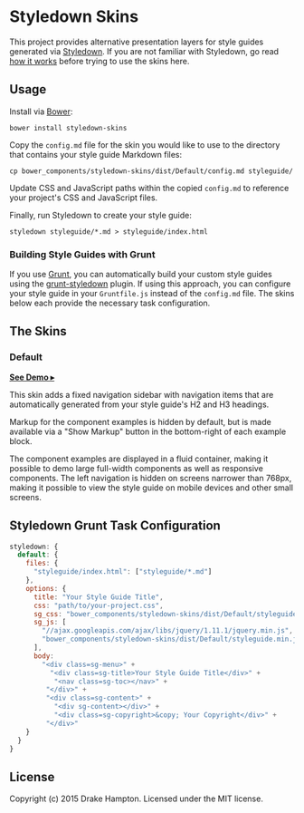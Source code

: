 # Styledown Skins

This project provides alternative presentation layers for style guides generated via [Styledown](https://github.com/styledown/styledown). If you are not familiar with Styledown, go read [how it works](https://github.com/styledown/styledown#how-it-works) before trying to use the skins here.

## Usage

Install via [Bower](http://bower.io/):

```shell
bower install styledown-skins
```

Copy the `config.md` file for the skin you would like to use to the directory that contains your style guide Markdown files:

```shell
cp bower_components/styledown-skins/dist/Default/config.md styleguide/
```

Update CSS and JavaScript paths within the copied `config.md` to reference your project's CSS and JavaScript files.

Finally, run Styledown to create your style guide:

```shell
styledown styleguide/*.md > styleguide/index.html
```

### Building Style Guides with Grunt

If you use [Grunt](http://gruntjs.com/), you can automatically build your custom style guides using the [grunt-styledown](https://github.com/drakeh/grunt-styledown) plugin. If using this approach, you can configure your style guide in your `Gruntfile.js` instead of the `config.md` file. The skins below each provide the necessary task configuration.

## The Skins

### Default

__[See Demo ▸](http://cdn.rawgit.com/drakeh/styledown-skins/master/examples/Default/index.html)__

This skin adds a fixed navigation sidebar with navigation items that are automatically generated from your style guide's H2 and H3 headings.

Markup for the component examples is hidden by default, but is made available via a "Show Markup" button in the bottom-right of each example block.

The component examples are displayed in a fluid container, making it possible to demo large full-width components as well as responsive components. The left navigation is hidden on screens narrower than 768px, making it possible to view the style guide on mobile devices and other small screens.

## Styledown Grunt Task Configuration

```javascript
styledown: {
  default: {
    files: {
      "styleguide/index.html": ["styleguide/*.md"]
    },
    options: {
      title: "Your Style Guide Title",
      css: "path/to/your-project.css",
      sg_css: "bower_components/styledown-skins/dist/Default/styleguide.min.css",
      sg_js: [
        "//ajax.googleapis.com/ajax/libs/jquery/1.11.1/jquery.min.js",
        "bower_components/styledown-skins/dist/Default/styleguide.min.js"
      ],
      body:
        "<div class=sg-menu>" +
          "<div class=sg-title>Your Style Guide Title</div>" +
           "<nav class=sg-toc></nav>" +
         "</div>" +
         "<div class=sg-content>" +
           "<div sg-content></div>" +
           "<div class=sg-copyright>&copy; Your Copyright</div>" +
         "</div>"
    }
  }
}
```

## License
Copyright (c) 2015 Drake Hampton. Licensed under the MIT license.
